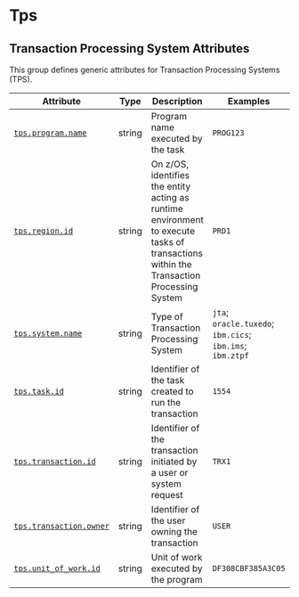 <!-- NOTE: THIS FILE IS AUTOGENERATED. DO NOT EDIT BY HAND. -->
<!-- see templates/registry/markdown/attribute_namespace.md.j2 -->

# Tps

## Transaction Processing System Attributes

This group defines generic attributes for Transaction Processing Systems (TPS).

| Attribute | Type | Description | Examples | Stability |
|---|---|---|---|---|
| <a id="tps-program-name" href="#tps-program-name">`tps.program.name`</a> | string | Program name executed by the task | `PROG123` | ![Development](https://img.shields.io/badge/-development-blue) |
| <a id="tps-region-id" href="#tps-region-id">`tps.region.id`</a> | string | On z/OS, identifies the entity acting as runtime environment to execute tasks of transactions within the Transaction Processing System | `PRD1` | ![Development](https://img.shields.io/badge/-development-blue) |
| <a id="tps-system-name" href="#tps-system-name">`tps.system.name`</a> | string | Type of Transaction Processing System | `jta`; `oracle.tuxedo`; `ibm.cics`; `ibm.ims`; `ibm.ztpf` | ![Development](https://img.shields.io/badge/-development-blue) |
| <a id="tps-task-id" href="#tps-task-id">`tps.task.id`</a> | string | Identifier of the task created to run the transaction | `1554` | ![Development](https://img.shields.io/badge/-development-blue) |
| <a id="tps-transaction-id" href="#tps-transaction-id">`tps.transaction.id`</a> | string | Identifier of the transaction initiated by a user or system request | `TRX1` | ![Development](https://img.shields.io/badge/-development-blue) |
| <a id="tps-transaction-owner" href="#tps-transaction-owner">`tps.transaction.owner`</a> | string | Identifier of the user owning the transaction | `USER` | ![Development](https://img.shields.io/badge/-development-blue) |
| <a id="tps-unit-of-work-id" href="#tps-unit-of-work-id">`tps.unit_of_work.id`</a> | string | Unit of work executed by the program | `DF308CBF385A3C05` | ![Development](https://img.shields.io/badge/-development-blue) |
